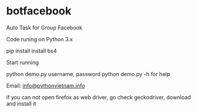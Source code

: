 # botfacebook

Auto Task for Group Facebook

Code runing on Python 3.x

pip install install bs4

Start running 

python demo.py username, password
python demo.py -h for help

Email: info@pythonvietnam.info

if you can not open firefox as web driver, go check geckodriver, download and install it
